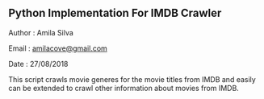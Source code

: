 ## Python Implementation For IMDB Crawler

Author 	: Amila Silva

Email  	: amilacove@gmail.com

Date 	  : 27/08/2018

This script crawls movie generes for the movie titles from IMDB and easily can be extended to crawl other information about movies from IMDB.
